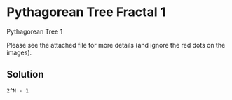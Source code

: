 # Pythagorean Tree Fractal 1

Pythagorean Tree 1

Please see the attached file for more details (and ignore the red dots on the images).

## Solution

```
2^N - 1
```